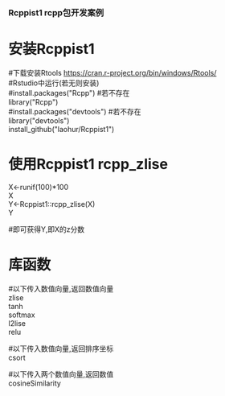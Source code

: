 ### Rcppist1  rcpp包开发案例  
 
  
# 安装Rcppist1  
#下载安装Rtools  https://cran.r-project.org/bin/windows/Rtools/  
#Rstudio中运行(若无则安装)  
#install.packages("Rcpp")  #若不存在  
library("Rcpp")    
#install.packages("devtools")  #若不存在    
library("devtools")      
install_github("laohur/Rcppist1")    
  
  
# 使用Rcppist1  rcpp_zlise
X<-runif(100)*100  
X  
Y<-Rcppist1::rcpp_zlise(X)  
Y  
  
#即可获得Y,即X的z分数  

# 库函数  

#以下传入数值向量,返回数值向量  
zlise  
tanh  
softmax  
l2lise  
relu  

#以下传入数值向量,返回排序坐标  
csort  

#以下传入两个数值向量,返回数值  
cosineSimilarity  